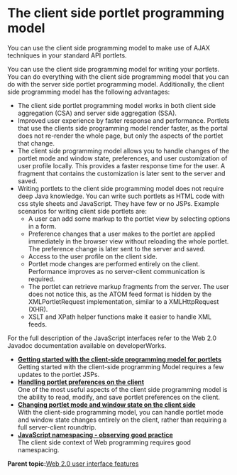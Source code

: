 # The client side portlet programming model 

You can use the client side programming model to make use of AJAX techniques in your standard API portlets.

You can use the client side programming model for writing your portlets. You can do everything with the client side programming model that you can do with the server side portlet programming model. Additionally, the client side programming model has the following advantages:

-   The client side portlet programming model works in both client side aggregation \(CSA\) and server side aggregation \(SSA\).
-   Improved user experience by faster response and performance. Portlets that use the clients side programming model render faster, as the portal does not re-render the whole page, but only the aspects of the portlet that change.
-   The client side programming model allows you to handle changes of the portlet mode and window state, preferences, and user customization of user profile locally. This provides a faster response time for the user. A fragment that contains the customization is later sent to the server and saved.
-   Writing portlets to the client side programming model does not require deep Java knowledge. You can write such portlets as HTML code with css style sheets and JavaScript. They have few or no JSPs. Example scenarios for writing client side portlets are:
    -   A user can add some markup to the portlet view by selecting options in a form.
    -   Preference changes that a user makes to the portlet are applied immediately in the browser view without reloading the whole portlet. The preference change is later sent to the server and saved.
    -   Access to the user profile on the client side.
    -   Portlet mode changes are performed entirely on the client. Performance improves as no server-client communication is required.
    -   The portlet can retrieve markup fragments from the server. The user does not notice this, as the ATOM feed format is hidden by the XMLPortletRequest implementation, similar to a XMLHttpRequest \(XHR\).
    -   XSLT and XPath helper functions make it easier to handle XML feeds.

For the full description of the JavaScript interfaces refer to the Web 2.0 Javadoc documentation available on developerWorks.

-   **[Getting started with the client-side programming model for portlets ](../dev-portlet/w2_clntprgmd_start.md)**  
Getting started with the client-side programming Model requires a few updates to the portlet JSPs.
-   **[Handling portlet preferences on the client ](../dev-portlet/w2_clntprgmd_clntprfs.md)**  
One of the most useful aspects of the client side programming model is the ability to read, modify, and save portlet preferences on the client.
-   **[Changing portlet mode and window state on the client side ](../dev-portlet/w2_clntprgmd_pltmdst.md)**  
With the client-side programming model, you can handle portlet mode and window state changes entirely on the client, rather than requiring a full server-client roundtrip.
-   **[JavaScript namespacing - observing good practice ](../dev-portlet/w2_clntprgmd_jsnsp.md)**  
The client side context of Web programming requires good namespacing.

**Parent topic:**[Web 2.0 user interface features ](../dev-portlet/w2_ovu.md)

